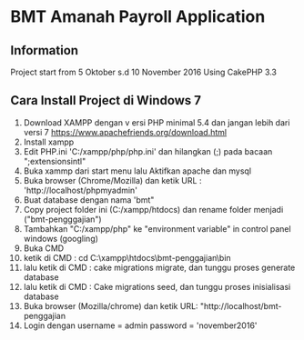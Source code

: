 # BMT Amanah Payroll Application

## Information
Project start from 5 Oktober s.d 10 November 2016
Using CakePHP 3.3

## Cara Install Project di Windows 7
1. Download XAMPP dengan v ersi PHP minimal 5.4 dan jangan lebih dari versi 7
    https://www.apachefriends.org/download.html
2. Install xampp 
3. Edit PHP.ini 'C:/xampp/php/php.ini' dan hilangkan (;) pada bacaan ";extensionsintl"
4. Buka xammp dari start menu lalu Aktifkan apache dan mysql
6. Buka browser (Chrome/Mozilla) dan ketik URL : 'http://localhost/phpmyadmin'
7. Buat database dengan nama 'bmt"
8. Copy project folder ini (C:/xampp/htdocs) dan rename folder menjadi ("bmt-pengggajian")
9. Tambahkan "C:/xampp/php" ke "environment variable" in control panel windows (googling)
10. Buka CMD
11. ketik di CMD : cd C:\xampp\htdocs\bmt-penggajian\bin
12. lalu ketik di CMD : cake migrations migrate, dan tunggu proses generate database
13. lalu ketik di CMD : Cake migrations seed, dan tunggu proses inisialisasi database
14. Buka browser (Mozilla/chrome) dan ketik URL: "http://localhost/bmt-penggajian
15. Login dengan username = admin password = 'november2016'
